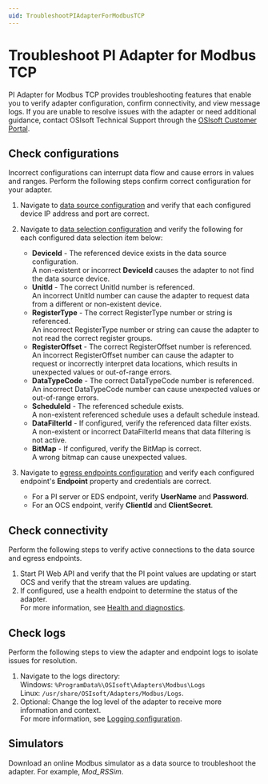 ```yaml
---
uid: TroubleshootPIAdapterForModbusTCP
---
```


# Troubleshoot PI Adapter for Modbus TCP

PI Adapter for Modbus TCP provides troubleshooting features that enable you to verify adapter configuration, confirm connectivity, and view message logs. If you are unable to resolve issues with the adapter or need additional guidance, contact OSIsoft Technical Support through the [OSIsoft Customer Portal](https://my.osisoft.com/).

## Check configurations

Incorrect configurations can interrupt data flow and cause errors in values and ranges. Perform the following steps confirm correct configuration for your adapter.

1. Navigate to [data source configuration](xref:PIAdapterForModbusTCPDataSourceConfiguration) and verify that each configured device IP address and port are correct.
2. Navigate to [data selection configuration](xref:PIAdapterForModbusTCPDataSelectionConfiguration) and verify the following for each configured data selection item below:

    * **DeviceId** - The referenced device exists in the data source configuration. <br> A non-existent or incorrect **DeviceId** causes the adapter to not find the data source device.
    * **UnitId** - The correct UnitId number is referenced. <br> An incorrect UnitId number can cause the adapter to request data from a different or non-existent device.
    * **RegisterType** - The correct RegisterType number or string is referenced.<br>An incorrect RegisterType number or string can cause the adapter to not read the correct register groups.
    * **RegisterOffset** - The correct RegisterOffset number is referenced.<br> An incorrect RegisterOffset number can cause the adapter to request or incorrectly interpret data locations, which results in unexpected values or out-of-range errors.
    * **DataTypeCode** - The correct DataTypeCode number is referenced.<br> An incorrect DataTypeCode number can cause unexpected values or out-of-range errors.
    * **ScheduleId** - The referenced schedule exists. <br> A non-existent referenced schedule uses a default schedule instead.
    * **DataFilterId** - If configured, verify the referenced data filter exists.<br> A non-existent or incorrect DataFilterId  means that data filtering is not active.
    * **BitMap** - If configured, verify the BitMap is correct.<br> A wrong bitmap can cause unexpected values.

3. Navigate to [egress endpoints configuration](xref:EgressEndpointsConfiguration) and verify each configured endpoint's **Endpoint** property and credentials are correct.

    * For a PI server or EDS endpoint, verify **UserName** and **Password**.
    * For an OCS endpoint, verify **ClientId** and **ClientSecret**.

## Check connectivity

Perform the following steps to verify active connections to the data source and egress endpoints.

1. Start PI Web API and verify that the PI point values are  updating or start OCS and verify that the stream values are updating.
2. If configured, use a health endpoint to determine the status of the adapter.<br>For more information, see [Health and diagnostics](xref:HealthAndDiagnostics).

## Check logs

Perform the following steps to view the adapter and endpoint logs to isolate issues for resolution.

1. Navigate to the logs directory:<br>
    Windows: `%ProgramData%\OSIsoft\Adapters\Modbus\Logs`<br>
    Linux: `/usr/share/OSIsoft/Adapters/Modbus/Logs`.
2. Optional: Change the log level of the adapter to receive more information and context.<br>For more information, see [Logging configuration](xref:LoggingConfiguration).

## Simulators

Download an online Modbus simulator as a data source to troubleshoot the adapter. For example, *Mod_RSSim*.
